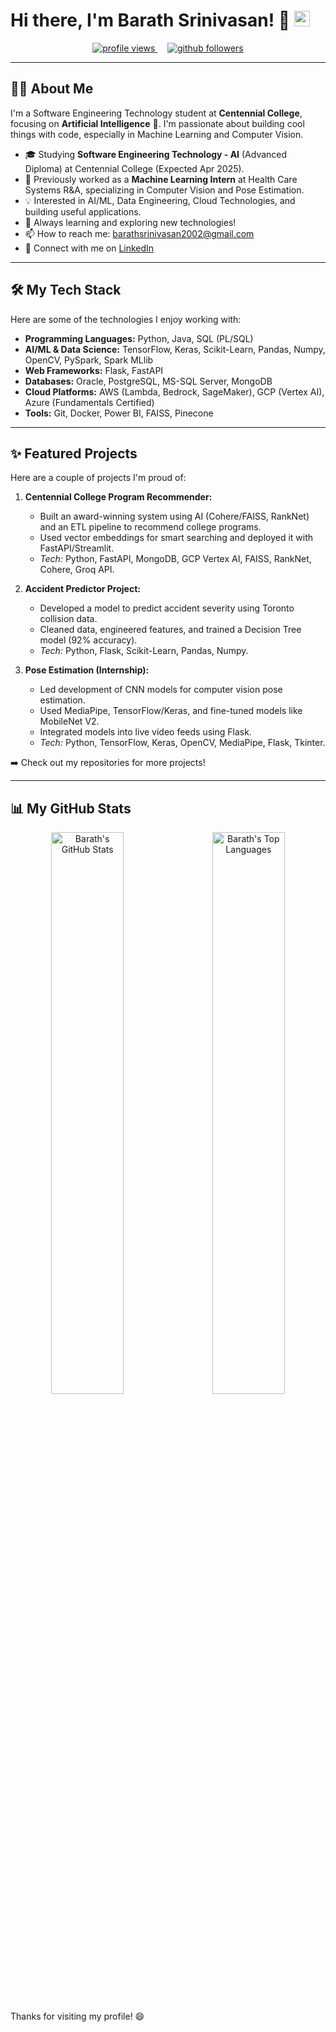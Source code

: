 # Hi there, I'm Barath Srinivasan! 👋 <img src="https://media.giphy.com/media/hvRJCLFzcasrR4ia7z/giphy.gif" width="25px">

<p align="center">
  <a href="https://github.com/BarathSrinivasan2002">
    <img src="https://komarev.com/ghpvc/?username=BarathSrinivasan2002&label=Profile%20Views&color=blueviolet&style=flat-square" alt="profile views" />
  </a>
  &nbsp;&nbsp;&nbsp; <a href="https://github.com/BarathSrinivasan2002?tab=followers">
    <img src="https://img.shields.io/github/followers/BarathSrinivasan2002?label=Followers&style=flat-square&color=blue&logo=github" alt="github followers"/>
  </a>
</p>

---

## 👨‍💻 About Me

I'm a Software Engineering Technology student at **Centennial College**, focusing on **Artificial Intelligence** 🧠. I'm passionate about building cool things with code, especially in Machine Learning and Computer Vision.

* 🎓 Studying **Software Engineering Technology - AI** (Advanced Diploma) at Centennial College (Expected Apr 2025).
* 🤖 Previously worked as a **Machine Learning Intern** at Health Care Systems R&A, specializing in Computer Vision and Pose Estimation.
* 💡 Interested in AI/ML, Data Engineering, Cloud Technologies, and building useful applications.
* 🌱 Always learning and exploring new technologies!
* 📫 How to reach me: [barathsrinivasan2002@gmail.com](mailto:barathsrinivasan2002@gmail.com)
* 🔗 Connect with me on [LinkedIn](https://linkedin.com/in/barath-s02)

---

## 🛠️ My Tech Stack

Here are some of the technologies I enjoy working with:

* **Programming Languages:** Python, Java, SQL (PL/SQL)
* **AI/ML & Data Science:** TensorFlow, Keras, Scikit-Learn, Pandas, Numpy, OpenCV, PySpark, Spark MLlib
* **Web Frameworks:** Flask, FastAPI
* **Databases:** Oracle, PostgreSQL, MS-SQL Server, MongoDB
* **Cloud Platforms:** AWS (Lambda, Bedrock, SageMaker), GCP (Vertex AI), Azure (Fundamentals Certified)
* **Tools:** Git, Docker, Power BI, FAISS, Pinecone

---

## ✨ Featured Projects

Here are a couple of projects I'm proud of:

1.  **Centennial College Program Recommender:**
    * Built an award-winning system using AI (Cohere/FAISS, RankNet) and an ETL pipeline to recommend college programs.
    * Used vector embeddings for smart searching and deployed it with FastAPI/Streamlit.
    * *Tech:* Python, FastAPI, MongoDB, GCP Vertex AI, FAISS, RankNet, Cohere, Groq API.

2.  **Accident Predictor Project:**
    * Developed a model to predict accident severity using Toronto collision data.
    * Cleaned data, engineered features, and trained a Decision Tree model (92% accuracy).
    * *Tech:* Python, Flask, Scikit-Learn, Pandas, Numpy.

3.  **Pose Estimation (Internship):**
    * Led development of CNN models for computer vision pose estimation.
    * Used MediaPipe, TensorFlow/Keras, and fine-tuned models like MobileNet V2.
    * Integrated models into live video feeds using Flask.
    * *Tech:* Python, TensorFlow, Keras, OpenCV, MediaPipe, Flask, Tkinter.

➡️ Check out my repositories for more projects!

---

## 📊 My GitHub Stats

<p align="center">
  <img width="48%" src="https://github-readme-stats.vercel.app/api?username=BarathSrinivasan2002&show_icons=true&theme=radical&include_all_commits=true&count_private=true&hide_border=true" alt="Barath's GitHub Stats" />
  &nbsp;&nbsp; <img width="48%" src="https://github-readme-stats.vercel.app/api/top-langs/?username=BarathSrinivasan2002&layout=compact&theme=radical&hide_border=true" alt="Barath's Top Languages" />
</p>



Thanks for visiting my profile! 😄
